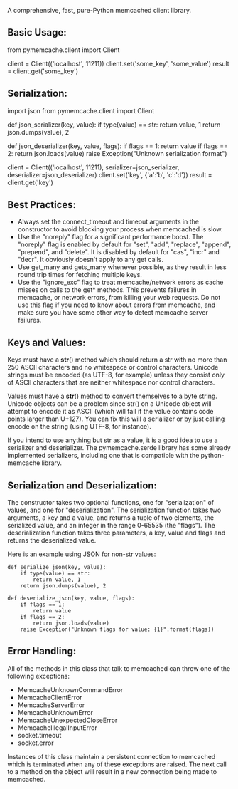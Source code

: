 A comprehensive, fast, pure-Python memcached client library.

Basic Usage:
------------

 from pymemcache.client import Client

 client = Client(('localhost', 11211))
 client.set('some_key', 'some_value')
 result = client.get('some_key')


Serialization:
--------------

 import json
 from pymemcache.client import Client

 def json_serializer(key, value):
     if type(value) == str:
         return value, 1
     return json.dumps(value), 2

 def json_deserializer(key, value, flags):
     if flags == 1:
         return value
     if flags == 2:
         return json.loads(value)
     raise Exception("Unknown serialization format")

 client = Client(('localhost', 11211), serializer=json_serializer,
                 deserializer=json_deserializer)
 client.set('key', {'a':'b', 'c':'d'})
 result = client.get('key')


Best Practices:
---------------

 - Always set the connect_timeout and timeout arguments in the constructor to
   avoid blocking your process when memcached is slow.
 - Use the "noreply" flag for a significant performance boost. The "noreply"
   flag is enabled by default for "set", "add", "replace", "append", "prepend",
   and "delete". It is disabled by default for "cas", "incr" and "decr". It
   obviously doesn't apply to any get calls.
 - Use get_many and gets_many whenever possible, as they result in less
   round trip times for fetching multiple keys.
 - Use the "ignore_exc" flag to treat memcache/network errors as cache misses
   on calls to the get* methods. This prevents failures in memcache, or network
   errors, from killing your web requests. Do not use this flag if you need to
   know about errors from memcache, and make sure you have some other way to
   detect memcache server failures.

Keys and Values:
----------------

Keys must have a __str__() method which should return a str with no
more than 250 ASCII characters and no whitespace or control
characters. Unicode strings must be encoded (as UTF-8, for example)
unless they consist only of ASCII characters that are neither
whitespace nor control characters.

Values must have a __str__() method to convert themselves to a byte
string. Unicode objects can be a problem since str() on a Unicode
object will attempt to encode it as ASCII (which will fail if the
value contains code points larger than U+127). You can fix this will a
serializer or by just calling encode on the string (using UTF-8, for
instance).

If you intend to use anything but str as a value, it is a good idea to
use a serializer and deserializer. The pymemcache.serde library has
some already implemented serializers, including one that is compatible
with the python-memcache library.

Serialization and Deserialization:
----------------------------------

The constructor takes two optional functions, one for "serialization"
of values, and one for "deserialization". The serialization function
takes two arguments, a key and a value, and returns a tuple of two
elements, the serialized value, and an integer in the range 0-65535
(the "flags"). The deserialization function takes three parameters, a
key, value and flags and returns the deserialized value.

Here is an example using JSON for non-str values:

    def serialize_json(key, value):
        if type(value) == str:
            return value, 1
        return json.dumps(value), 2

    def deserialize_json(key, value, flags):
        if flags == 1:
            return value
        if flags == 2:
            return json.loads(value)
        raise Exception("Unknown flags for value: {1}".format(flags))

Error Handling:
---------------

All of the methods in this class that talk to memcached can throw one
of the following exceptions:

 * MemcacheUnknownCommandError
 * MemcacheClientError
 * MemcacheServerError
 * MemcacheUnknownError
 * MemcacheUnexpectedCloseError
 * MemcacheIllegalInputError
 * socket.timeout
 * socket.error

Instances of this class maintain a persistent connection to memcached
which is terminated when any of these exceptions are raised. The next
call to a method on the object will result in a new connection being
made to memcached.
